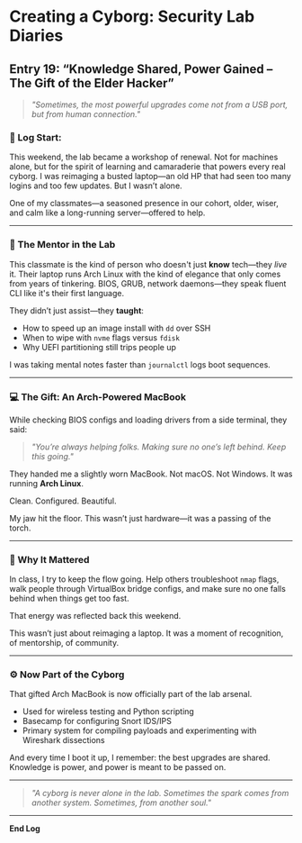 # Creating a Cyborg: Security Lab Diaries

## Entry 19: “Knowledge Shared, Power Gained – The Gift of the Elder Hacker”

> *"Sometimes, the most powerful upgrades come not from a USB port, but from human connection."*

### 📓 Log Start:
This weekend, the lab became a workshop of renewal. Not for machines alone, but for the spirit of learning and camaraderie that powers every real cyborg. I was reimaging a busted laptop—an old HP that had seen too many logins and too few updates. But I wasn’t alone.

One of my classmates—a seasoned presence in our cohort, older, wiser, and calm like a long-running server—offered to help.

---

### 🧠 The Mentor in the Lab

This classmate is the kind of person who doesn't just **know** tech—they *live* it. Their laptop runs Arch Linux with the kind of elegance that only comes from years of tinkering. BIOS, GRUB, network daemons—they speak fluent CLI like it's their first language.

They didn’t just assist—they **taught**:
- How to speed up an image install with `dd` over SSH
- When to wipe with `nvme` flags versus `fdisk`
- Why UEFI partitioning still trips people up

I was taking mental notes faster than `journalctl` logs boot sequences.

---

### 💻 The Gift: An Arch-Powered MacBook

While checking BIOS configs and loading drivers from a side terminal, they said:

> *"You’re always helping folks. Making sure no one’s left behind. Keep this going."*

They handed me a slightly worn MacBook. Not macOS. Not Windows. It was running **Arch Linux**.

Clean. Configured. Beautiful.

My jaw hit the floor. This wasn’t just hardware—it was a passing of the torch.

---

### 🤖 Why It Mattered

In class, I try to keep the flow going. Help others troubleshoot `nmap` flags, walk people through VirtualBox bridge configs, and make sure no one falls behind when things get too fast.

That energy was reflected back this weekend.

This wasn’t just about reimaging a laptop. It was a moment of recognition, of mentorship, of community.

---

### ⚙️ Now Part of the Cyborg

That gifted Arch MacBook is now officially part of the lab arsenal.

- Used for wireless testing and Python scripting
- Basecamp for configuring Snort IDS/IPS
- Primary system for compiling payloads and experimenting with Wireshark dissections

And every time I boot it up, I remember: the best upgrades are shared. Knowledge is power, and power is meant to be passed on.

---

> *"A cyborg is never alone in the lab. Sometimes the spark comes from another system. Sometimes, from another soul."*

---

**End Log**
